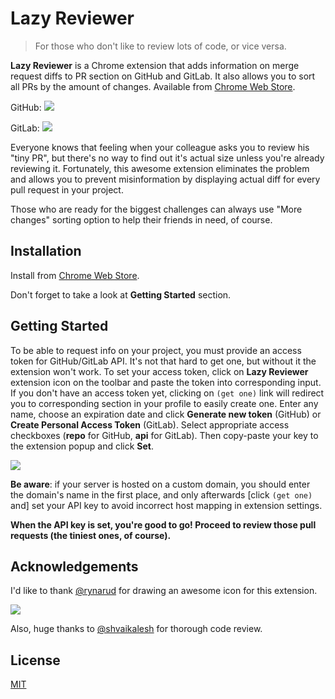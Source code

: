 Lazy Reviewer
==========
> For those who don't like to review lots of code, or vice versa.

**Lazy Reviewer** is a Chrome extension that adds information on merge request diffs to PR section on GitHub and GitLab. It also allows you to sort all PRs by the amount of changes. Available from [Chrome Web Store](https://chrome.google.com/webstore/detail/lazy-reviewer/bhalbgkloajkkfflgafbaghiccfkdknf).

GitHub:
![](http://i.imgur.com/49a67ZP.gif)

GitLab:
![](http://i.imgur.com/6G34p1V.gif)

Everyone knows that feeling when your colleague asks you to review his "tiny PR", but there's no way to find out it's actual size unless you're already reviewing it. Fortunately, this awesome extension eliminates the problem and allows you to prevent misinformation by displaying actual diff for every pull request in your project.

Those who are ready for the biggest challenges can always use "More changes" sorting option to help their friends in need, of course.


Installation
-----

Install from [Chrome Web Store](https://chrome.google.com/webstore/detail/lazy-reviewer/bhalbgkloajkkfflgafbaghiccfkdknf).

Don't forget to take a look at **Getting Started** section.


Getting Started
-----

To be able to request info on your project, you must provide an access token for GitHub/GitLab API. It's not that hard to get one, but without it the extension won't work.
To set your access token, click on **Lazy Reviewer** extension icon on the toolbar and paste the token into corresponding input. If you don't have an access token yet, clicking on `(get one)` link will redirect you to corresponding section in your profile to easily create one. Enter any name, choose an expiration date and click **Generate new token** (GitHub) or **Create Personal Access Token** (GitLab). Select appropriate access checkboxes (**repo** for GitHub, **api** for GitLab). Then copy-paste your key to the extension popup and click **Set**.

![](http://i.imgur.com/IPu1aZK.gif)

**Be aware**: if your server is hosted on a custom domain, you should enter the domain's name in the first place, and only afterwards [click `(get one)` and] set your API key to avoid incorrect host mapping in extension settings.

**When the API key is set, you're good to go! Proceed to review those pull requests (the tiniest ones, of course).**


Acknowledgements
-----
I'd like to thank [@rynarud](https://dribbble.com/rynarud) for drawing an awesome icon for this extension.

![](http://i.imgur.com/95BKHkX.png)

Also, huge thanks to [@shvaikalesh](https://github.com/shvaikalesh) for thorough code review.


License
-----

[MIT](http://opensource.org/licenses/MIT)
